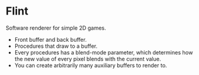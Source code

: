 
# Flint

Software renderer for simple 2D games.

 * Front buffer and back buffer.
 * Procedures that draw to a buffer.
 * Every procedures has a blend-mode parameter, which determines how the new value of every pixel blends with the current value.
 * You can create arbitrarily many auxiliary buffers to render to.

